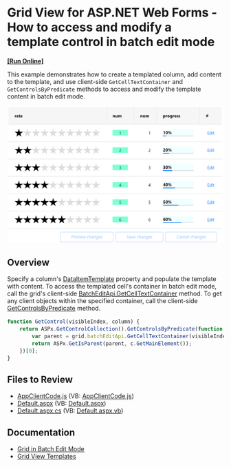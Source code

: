 # Grid View for ASP.NET Web Forms - How to access and modify a template control in batch edit mode
<!-- run online -->
**[[Run Online]](https://codecentral.devexpress.com/t506160/)**
<!-- run online end -->

This example demonstrates how to create a templated column, add content to the template, and use client-side `GetCellTextContainer` and `GetControlsByPredicate` methods to access and modify the template content in batch edit mode.

![Access and modify template control in batch mode](ModifyTemplateControls.png)

## Overview

Specify a column's [DataItemTemplate](https://docs.devexpress.com/AspNet/DevExpress.Web.GridViewDataColumn.DataItemTemplate) property and populate the template with content. To access the templated cell's container in batch edit mode, call the grid's client-side [BatchEditApi.GetCellTextContainer](https://docs.devexpress.com/AspNet/js-ASPxClientGridViewBatchEditApi.GetCellTextContainer(visibleIndex-columnFieldNameOrId)) method. To get any client objects within the specified container, call the client-side [GetControlsByPredicate](https://docs.devexpress.com/AspNet/js-ASPxClientControlCollection.GetControlsByPredicate(predicate)) method.

```js
function GetControl(visibleIndex, column) {
    return ASPx.GetControlCollection().GetControlsByPredicate(function (c) {
        var parent = grid.batchEditApi.GetCellTextContainer(visibleIndex, column);
        return ASPx.GetIsParent(parent, c.GetMainElement());
    })[0];
}
```

## Files to Review

* [AppClientCode.js](./CS/AppClientCode.js) (VB: [AppClientCode.js](./VB/AppClientCode.js))
* [Default.aspx](./CS/Default.aspx) (VB: [Default.aspx](./VB/Default.aspx))
* [Default.aspx.cs](./CS/Default.aspx.cs) (VB: [Default.aspx.vb](./VB/Default.aspx.vb))

## Documentation

* [Grid in Batch Edit Mode](https://docs.devexpress.com/AspNet/16443/components/grid-view/concepts/edit-data/batch-edit-mode)
* [Grid View Templates](https://docs.devexpress.com/AspNet/3718/components/grid-view/concepts/templates)
